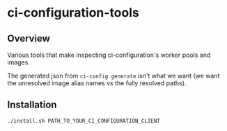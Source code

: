 # ci-configuration-tools

## Overview

Various tools that make inspecting ci-configuration's worker pools and images.

The generated json from `ci-config generate` isn't what we want (we want the unresolved image alias names vs the fully resolved paths).

## Installation

```
./install.sh PATH_TO_YOUR_CI_CONFIGURATION_CLIENT
```